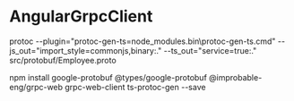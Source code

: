 # AngularGrpcClient

protoc --plugin="protoc-gen-ts=node_modules\.bin\protoc-gen-ts.cmd" --js_out="import_style=commonjs,binary:." --ts_out="service=true:." src/protobuf/Employee.proto

npm install google-protobuf @types/google-protobuf @improbable-eng/grpc-web grpc-web-client ts-protoc-gen --save
